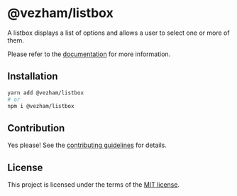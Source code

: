 # @vezham/listbox

A listbox displays a list of options and allows a user to select one or more of them.

Please refer to the [documentation](https://heroui.com/docs/components/listbox) for more information.

## Installation

```sh
yarn add @vezham/listbox
# or
npm i @vezham/listbox
```

## Contribution

Yes please! See the
[contributing guidelines](https://github.com/vezham/heroui/blob/master/CONTRIBUTING.md)
for details.

## License

This project is licensed under the terms of the
[MIT license](https://github.com/vezham/heroui/blob/master/LICENSE).
